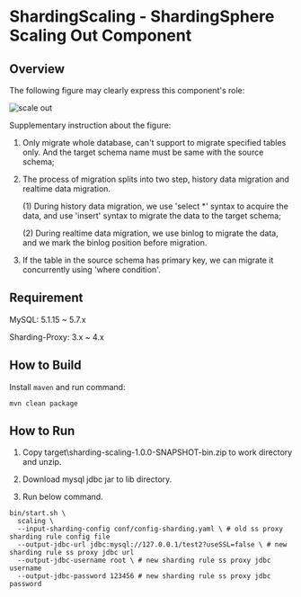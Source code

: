 # ShardingScaling - ShardingSphere Scaling Out Component

## Overview
The following figure may clearly express this component's role:

![scale out](https://user-images.githubusercontent.com/14773179/67069547-08760080-f1b0-11e9-8020-7092f37a4ff2.png)

Supplementary instruction about the figure:

1. Only migrate whole database, can't support to migrate specified tables only. And the target schema name must be same with the source schema;
2. The process of migration splits into two step, history data migration and realtime data migration.

   (1) During history data migration, we use 'select *' syntax to acquire the data, and use 'insert' syntax to migrate the data to the target schema;
   
   (2) During realtime data migration, we use binlog to migrate the data, and we mark the binlog position before migration.
3. If the table in the source schema has primary key, we can migrate it concurrently using 'where condition'.
                                                                            
## Requirement

MySQL: 5.1.15 ~ 5.7.x

Sharding-Proxy: 3.x ~ 4.x 

## How to Build

Install `maven` and run command:

```shell
mvn clean package
```

## How to Run

1. Copy target\sharding-scaling-1.0.0-SNAPSHOT-bin.zip to work directory and unzip.

1. Download mysql jdbc jar to lib directory.

1. Run below command.

```shell
bin/start.sh \
  scaling \
  --input-sharding-config conf/config-sharding.yaml \ # old ss proxy sharding rule config file
  --output-jdbc-url jdbc:mysql://127.0.0.1/test2?useSSL=false \ # new sharding rule ss proxy jdbc url
  --output-jdbc-username root \ # new sharding rule ss proxy jdbc username
  --output-jdbc-password 123456 # new sharding rule ss proxy jdbc password
```